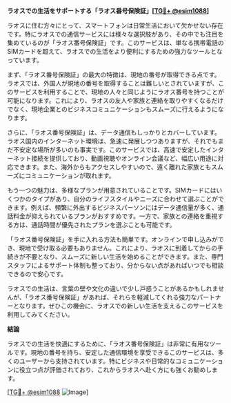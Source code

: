 **ラオスでの生活をサポートする「ラオス番号保険証」[[TG💪+ @esim1088](https://t.me/s/esim1088)]**

ラオスに住む方々にとって、スマートフォンは日常生活において欠かせない存在です。特にラオスでの通信サービスには様々な選択肢があり、その中でも注目を集めているのが「ラオス番号保険証」です。このサービスは、単なる携帯電話のSIMカードを超えて、ラオスでの生活をより便利にするための強力なツールとなっています。

まず、「ラオス番号保険証」の最大の特徴は、現地の番号が取得できる点です。ラオスでは、外国人が現地の番号を取得することは難しいとされていますが、このサービスを利用することで、現地の人々と同じようにラオス番号を持つことが可能になります。これにより、ラオスの友人や家族と連絡を取りやすくなるだけでなく、現地企業とのビジネスコミュニケーションもスムーズに行えるようになります。

さらに、「ラオス番号保険証」は、データ通信もしっかりとカバーしています。ラオス国内のインターネット環境は、急速に発展しつつありますが、それでもまだ不安定な場所が多いのも事実です。このサービスでは、高速で安定したインターネット接続を提供しており、動画視聴やオンライン会議など、幅広い用途に対応できます。また、海外からもアクセスしやすいので、遠く離れた家族ともスムーズにコミュニケーションが取れます。

もう一つの魅力は、多様なプランが用意されていることです。SIMカードにはいくつかのタイプがあり、自分のライフスタイルやニーズに合わせて選ぶことができます。例えば、頻繁に外出するビジネスパーソンにはデータ通信量が多く、通話料金が抑えられているプランがおすすめです。一方で、家族との連絡を重視する方は、通話時間が優先されたプランを選ぶことも可能です。

「ラオス番号保険証」を手に入れる方法も簡単です。オンラインで申し込みができ、現地で受け取る必要もありません。これにより、ラオスに到着してからの手続きが不要となり、スムーズに新しい生活を始めることができます。また、専門スタッフによるサポート体制も整っており、分からない点があればいつでも相談できるので安心です。

ラオスでの生活は、言葉の壁や文化の違いで少し戸惑うことがあるかもしれませんが、「ラオス番号保険証」があれば、それらを軽減してくれる強力なパートナーとなります。ぜひこの機会に、ラオスでの新しい生活を支えるこのサービスを利用してみてください。

**結論**

ラオスでの生活を快適にするために、「ラオス番号保険証」は非常に有用なツールです。現地の番号を持ち、安定した通信環境を享受できるこのサービスは、多くのユーザーから支持されています。特にビジネスや日常的なコミュニケーションに役立つ点が評価されており、これからラオスへ赴く方にも強くお勧めします。

[[TG💪+ @esim1088](https://t.me/s/esim1088) ![Image](https://i.postimg.cc/Y0z9fWf4/image.png)]